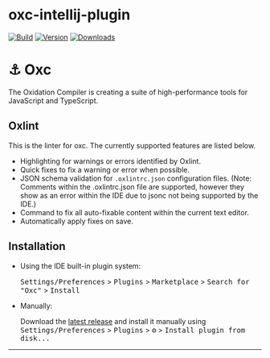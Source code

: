 # oxc-intellij-plugin

[![Build](https://github.com/oxc-project/oxc-intellij-plugin/workflows/Build/badge.svg)](https://github.com/oxc-project/oxc-intellij-plugin/actions/workflows/build.yml?query=branch%3Amain)
[![Version](https://img.shields.io/jetbrains/plugin/v/27061.svg)](https://plugins.jetbrains.com/plugin/27061-oxc)
[![Downloads](https://img.shields.io/jetbrains/plugin/d/27061.svg)](https://plugins.jetbrains.com/plugin/27061-oxc)

<!-- Plugin description -->

# ⚓ Oxc

The Oxidation Compiler is creating a suite of high-performance tools for JavaScript and TypeScript.

## Oxlint

This is the linter for oxc. The currently supported features are listed below.

- Highlighting for warnings or errors identified by Oxlint.
- Quick fixes to fix a warning or error when possible.
- JSON schema validation for `.oxlintrc.json` configuration files. (Note: Comments within the .oxlintrc.json
  file are supported, however they show as an error within the IDE due to jsonc not being supported by the IDE.)
- Command to fix all auto-fixable content within the current text editor.
- Automatically apply fixes on save.

<!-- Plugin description end -->

## Installation

- Using the IDE built-in plugin system:

  <kbd>Settings/Preferences</kbd> > <kbd>Plugins</kbd> > <kbd>Marketplace</kbd> > <kbd>Search for "Oxc"</kbd> >
  <kbd>Install</kbd>

- Manually:

  Download the [latest release](https://github.com/oxc-project/oxc-intellij-plugin/releases/latest) and install it
  manually using
  <kbd>Settings/Preferences</kbd> > <kbd>Plugins</kbd> > <kbd>⚙️</kbd> > <kbd>Install plugin from disk...</kbd>

---
